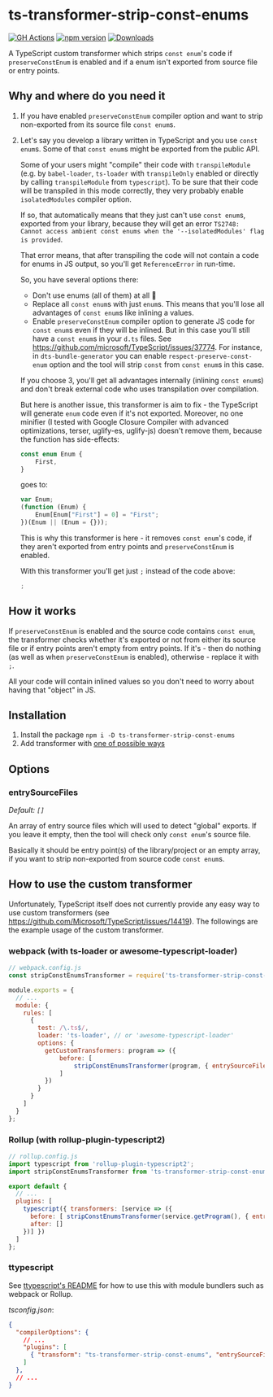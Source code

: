 # ts-transformer-strip-const-enums

[![GH Actions][ci-img]][ci-link]
[![npm version][npm-version-img]][npm-link]
[![Downloads][npm-downloads-img]][npm-link]

A TypeScript custom transformer which strips `const enum`'s code if `preserveConstEnum` is enabled and if a enum isn't exported from source file or entry points.

## Why and where do you need it

1. If you have enabled `preserveConstEnum` compiler option and want to strip non-exported from its source file `const enum`s.

1. Let's say you develop a library written in TypeScript and you use `const enum`s.
    Some of that `const enum`s might be exported from the public API.

    Some of your users might "compile" their code with `transpileModule`
    (e.g. by `babel-loader`, `ts-loader` with `transpileOnly` enabled or directly by calling `transpileModule` from `typescript`).
    To be sure that their code will be transpiled in this mode correctly, they very probably enable `isolatedModules` compiler option.

    If so, that automatically means that they just can't use `const enum`s, exported from your library,
    because they will get an error `TS2748: Cannot access ambient const enums when the '--isolatedModules' flag is provided`.

    That error means, that after transpiling the code will not contain a code for enums in JS output, so you'll get `ReferenceError` in run-time.

    So, you have several options there:

    - Don't use enums (all of them) at all 🙂
    - Replace all `const enum`s with just `enum`s. This means that you'll lose all advantages of `const enum`s like inlining a values.
    - Enable `preserveConstEnum` compiler option to generate JS code for `const enum`s even if they will be inlined.
        But in this case you'll still have a `const enum`s in your `d.ts` files.
        See <https://github.com/microsoft/TypeScript/issues/37774>.
        For instance, in `dts-bundle-generator` you can enable `respect-preserve-const-enum` option and the tool will strip `const` from `const enum`s in this case.

    If you choose 3, you'll get all advantages internally (inlining `const enum`s) and don't break external code who uses transpilation over compilation.

    But here is another issue, this transformer is aim to fix - the TypeScript will generate `enum` code even if it's not exported.
    Moreover, no one minifier (I tested with Google Closure Compiler with advanced optimizations, terser, uglify-es, uglify-js) doesn't remove them, because the function has side-effects:

    ```typescript
    const enum Enum {
        First,
    }
    ```

    goes to:

    ```javascript
    var Enum;
    (function (Enum) {
        Enum[Enum["First"] = 0] = "First";
    })(Enum || (Enum = {}));
    ```

    This is why this transformer is here - it removes `const enum`'s code, if they aren't exported from entry points and `preserveConstEnum` is enabled.

    With this transformer you'll get just `;` instead of the code above:

    ```javascript
    ;
    ```

## How it works

If `preserveConstEnum` is enabled and the source code contains `const enum`,
the transformer checks whether it's exported or not from either its source file or if entry points aren't empty from entry points.
If it's - then do nothing (as well as when `preserveConstEnum` is enabled), otherwise - replace it with `;`.

All your code will contain inlined values so you don't need to worry about having that "object" in JS.

## Installation

1. Install the package `npm i -D ts-transformer-strip-const-enums`
1. Add transformer with [one of possible ways](#how-to-use-the-custom-transformer)

## Options

### entrySourceFiles

*Default: `[]`*

An array of entry source files which will used to detect "global" exports.
If you leave it empty, then the tool will check only `const enum`'s source file.

Basically it should be entry point(s) of the library/project or an empty array, if you want to strip non-exported from source code `const enum`s.

## How to use the custom transformer

Unfortunately, TypeScript itself does not currently provide any easy way to use custom transformers (see <https://github.com/Microsoft/TypeScript/issues/14419>).
The followings are the example usage of the custom transformer.

### webpack (with ts-loader or awesome-typescript-loader)

```js
// webpack.config.js
const stripConstEnumsTransformer = require('ts-transformer-strip-const-enums').default;

module.exports = {
  // ...
  module: {
    rules: [
      {
        test: /\.ts$/,
        loader: 'ts-loader', // or 'awesome-typescript-loader'
        options: {
          getCustomTransformers: program => ({
              before: [
                  stripConstEnumsTransformer(program, { entrySourceFiles: ['./src/index.ts'] })
              ]
          })
        }
      }
    ]
  }
};
```

### Rollup (with rollup-plugin-typescript2)

```js
// rollup.config.js
import typescript from 'rollup-plugin-typescript2';
import stripConstEnumsTransformer from 'ts-transformer-strip-const-enums';

export default {
  // ...
  plugins: [
    typescript({ transformers: [service => ({
      before: [ stripConstEnumsTransformer(service.getProgram(), { entrySourceFiles: ['./src/index.ts'] }) ],
      after: []
    })] })
  ]
};
```

### ttypescript

See [ttypescript's README](https://github.com/cevek/ttypescript/blob/master/README.md) for how to use this with module bundlers such as webpack or Rollup.

*tsconfig.json*:

```json
{
  "compilerOptions": {
    // ...
    "plugins": [
      { "transform": "ts-transformer-strip-const-enums", "entrySourceFiles": ["./src/index.ts"] }
    ]
  },
  // ...
}
```

[ci-img]: https://github.com/timocov/ts-transformer-strip-const-enums/workflows/CI%20Test/badge.svg?branch=master
[ci-link]: https://github.com/timocov/ts-transformer-strip-const-enums/actions?query=branch%3Amaster

[npm-version-img]: https://badge.fury.io/js/ts-transformer-strip-const-enums.svg
[npm-downloads-img]: https://img.shields.io/npm/dm/ts-transformer-strip-const-enums.svg
[npm-link]: https://www.npmjs.com/package/ts-transformer-strip-const-enums
